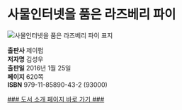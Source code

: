   
# 사물인터넷을 품은 라즈베리 파이
  
 ![사물인터넷을 품은 라즈베리 파이 표지](http://image.yes24.com/momo/TopCate688/MidCate002/68712828.jpg)
  
**출판사** 제이펍  
**저자명** 김성우  
**출판일** 2016년 1월 25일  
**페이지** 620쪽  
**ISBN** 979-11-85890-43-2 (93000)  

[### 도서 소개 페이지 바로 가기 ###](http://jpub.tistory.com/546)  


